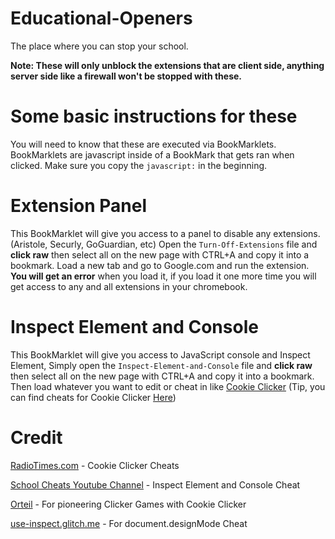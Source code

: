 # Educational-Openers

The place where you can stop your school.

**Note: These will only unblock the extensions that are client side, anything server side like a firewall won't be stopped with these.**


# Some basic instructions for these
You will need to know that these are executed via BookMarklets. BookMarklets are javascript inside of a BookMark that gets ran when clicked.
Make sure you copy the `javascript:` in the beginning.


# Extension Panel
This BookMarklet will give you access to a panel to disable any extensions. (Aristole, Securly, GoGuardian, etc)
Open the `Turn-Off-Extensions` file and **click raw** then select all on the new page with CTRL+A and copy it into a bookmark.
Load a new tab and go to Google.com and run the extension. **You will get an error** when you load it, if you load it one more time you will get access to any and all extensions in your chromebook.


# Inspect Element and Console
This BookMarklet will give you access to JavaScript console and Inspect Element, Simply open the `Inspect-Element-and-Console` file and **click raw** then select all on the new page with CTRL+A and copy it into a bookmark. Then load whatever you want to edit or cheat in like [Cookie Clicker](https://orteil.dashnet.org/cookieclicker/) (Tip, you can find cheats for Cookie Clicker [Here](https://www.radiotimes.com/technology/gaming/cookie-clicker-cheats/))


# Credit

[RadioTimes.com](https://radiotimes.com) - Cookie Clicker Cheats

[School Cheats Youtube Channel](https://www.youtube.com/watch?v=6ea-ZNqLbAw) - Inspect Element and Console Cheat

[Orteil](https://orteil.dashnet.org/cookieclicker) - For pioneering Clicker Games with Cookie Clicker

[use-inspect.glitch.me](https://use-inspect.glitch.me/) - For document.designMode Cheat
